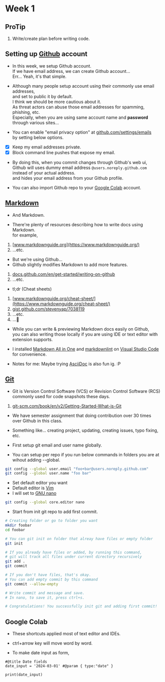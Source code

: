 # Week 1

## ProTip

1. Write/create plan before writing code.

## Setting up [Github](https://github.com) account

* In this week, we setup Github account.<br>
  If we have email address, we can create Github account...<br>
  Err... Yeah, it's that simple.

* Although many people setup account using their commonly use email addresses,<br>
  and set to public it by default.<br>
  I think we should be more cautious about it.<br>
  As threat actors can abuse those email addresses for spamming, phishing, etc.<br>
  Especially, when you are using same account name and <B>password</B> through various sites...

* You can enable "email privacy option" at [github.com/settings/emails](https://github.com/settings/emails)<br>
  by setting below options.

- [x] Keep my email addresses private.
- [x] Block command line pushes that expose my email.

* By doing this, when you commit changes through Github's web ui,<br>
  Github will uses dummy email address `@users.noreply.github.com`<br>
  instead of your actual address.<br>
  and hides your email address from your Github profile.

* You can also import Github repo to your [Google Colab](https://colab.research.google.com/) account.

## [Markdown](https://daringfireball.net/projects/markdown/)

* And Markdown.

* There're plenty of resources describing how to write docs using Markdown.<br>
  for example,

1. [www.markdownguide.org](https://www.markdownguide.org/)
2. ...etc.

* But we're using Github...
* Github slightly modifies Markdown to add more features.

1. [docs.github.com/en/get-started/writing-on-github](https://docs.github.com/en/get-started/writing-on-github)
2. ...etc.

* tl;dr (Cheat sheets)

1. [www.markdownguide.org/cheat-sheet/](https://www.markdownguide.org/cheat-sheet/)
2. [gist.github.com/stevenyap/7038119](https://gist.github.com/stevenyap/7038119)
3. ...etc.
4. ...🚀

* While you can write & previewing Markdown docs easily on Github,<br>
  you can also writing those locally if you are using IDE or text editor with extension supports.

* I installed [Markdown All in One](https://marketplace.visualstudio.com/items?itemName=yzhang.markdown-all-in-one) and [markdownlint](https://marketplace.visualstudio.com/items?itemName=DavidAnson.vscode-markdownlint) on [Visual Studio Code](https://code.visualstudio.com/) for convenience.

* Notes for me: Maybe trying [AsciiDoc](https://asciidoc.org/) is also fun ig. :P

## [Git](https://git-scm.com/)

* Git is Version Control Software (VCS) or Revision Control Software (RCS)<br>
  commonly used for code snapshots these days.

1. [git-scm.com/book/en/v2/Getting-Started-What-is-Git](https://git-scm.com/book/en/v2/Getting-Started-What-is-Git)

* We have semester assignment that doing contribution over 30 times over Github in this class.
* Something like... creating project, updating, creating issues, typo fixing, etc.

* First setup git email and user name globally.
* You can setup per repo if you run below commands in folders you are at wihout adding --global.

```sh
git config --global user.email "foo+bar@users.noreply.github.com"
git config --global user.name "foo bar"
```

* Set default editor you want
* Default editor is [Vim](https://www.vim.org/)
* I will set to [GNU nano](https://www.nano-editor.org/)

```sh
git config --global core.editor nano
```

* Start from init git repo to add first commit.

```sh
# Creating folder or go to folder you want
mkdir foobar
cd foobar

# You can git init on folder that alreay have files or empty folder
git init

# If you already have files or added, by running this command,
# git will track all files under current directory recursively
git add .
git commit

# If you don't have files, that's okay.
# You can add empty commit by this command
git commit --allow-empty

# Write commit and message and save.
# In nano, to save it, press ctrl+s.

# Congratulations! You successfully init git and adding first commit!
```

## Google Colab

* These shortcuts applied most of text editor and IDEs.
* ctrl+arrow key will move word by word.

* To make date input as form,

```ipynb
#@title Date fields
date_input = '2024-03-01' #@param { type:"date" }

print(date_input)
```
